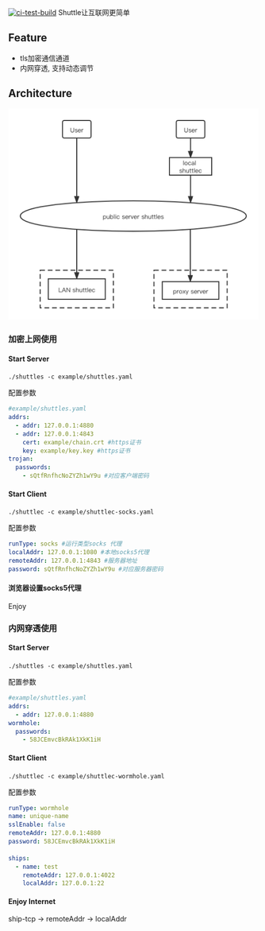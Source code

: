 [![ci-test-build](https://github.com/cyejing/shuttle/actions/workflows/ci-test-build.yml/badge.svg)](https://github.com/cyejing/shuttle/actions/workflows/ci-test-build.yml)
Shuttle让互联网更简单

## Feature

- tls加密通信通道
- 内网穿透, 支持动态调节

## Architecture

![architecture](/doc/pic/architecture.png)


### 加密上网使用
#### Start Server
``./shuttles -c example/shuttles.yaml``

配置参数
```yaml
#example/shuttles.yaml
addrs:
  - addr: 127.0.0.1:4880
  - addr: 127.0.0.1:4843
    cert: example/chain.crt #https证书
    key: example/key.key #https证书
trojan:
  passwords:
    - sQtfRnfhcNoZYZh1wY9u #对应客户端密码
```
#### Start Client
``./shuttlec -c example/shuttlec-socks.yaml``

配置参数
```yaml
runType: socks #运行类型socks 代理
localAddr: 127.0.0.1:1080 #本地socks5代理
remoteAddr: 127.0.0.1:4843 #服务器地址
password: sQtfRnfhcNoZYZh1wY9u #对应服务器密码

```

#### 浏览器设置socks5代理
Enjoy

### 内网穿透使用
#### Start Server
``./shuttles -c example/shuttles.yaml``

配置参数
```yaml
#example/shuttles.yaml
addrs:
  - addr: 127.0.0.1:4880
wormhole:
  passwords:
    - 58JCEmvcBkRAk1XkK1iH
```
#### Start Client
``./shuttlec -c example/shuttlec-wormhole.yaml``

配置参数
```yaml
runType: wormhole
name: unique-name
sslEnable: false
remoteAddr: 127.0.0.1:4880
password: 58JCEmvcBkRAk1XkK1iH

ships:
  - name: test
    remoteAddr: 127.0.0.1:4022
    localAddr: 127.0.0.1:22

```

#### Enjoy Internet
ship-tcp -> remoteAddr -> localAddr
